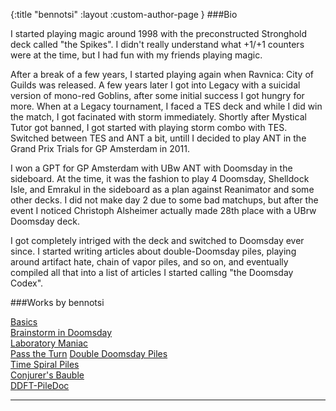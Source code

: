 {:title "bennotsi"
 :layout :custom-author-page
}
###Bio

I started playing magic around 1998 with the preconstructed Stronghold deck called "the Spikes". I didn't really understand what +1/+1 counters were at the time, but I had fun with my friends playing magic.

After a break of a few years, I started playing again when Ravnica: City of Guilds was released. A few years later I got into Legacy with a suicidal version of mono-red Goblins, after some initial success I got hungry for more. When at a Legacy tournament, I faced a TES deck and while I did win the match, I got facinated with storm immediately. Shortly after Mystical Tutor got banned, I got started with playing storm combo with TES. Switched between TES and ANT a bit, untill I decided to play ANT in the Grand Prix Trials for GP Amsterdam in 2011.

I won a GPT for GP Amsterdam with UBw ANT with Doomsday in the sideboard. At the time, it was the fashion to play 4 Doomsday, Shelldock Isle, and Emrakul in the sideboard as a plan against Reanimator and some other decks. I did not make day 2 due to some bad matchups, but after the event I noticed Christoph Alsheimer actually made 28th place with a UBrw Doomsday deck.

I got completely intriged with the deck and switched to Doomsday ever since. I started writing articles about double-Doomsday piles, playing around artifact hate, chain of vapor piles, and so on, and eventually compiled all that into a list of articles I started calling "the Doomsday Codex".

###Works by bennotsi  

[Basics](/pages-output/basics)  
[Brainstorm in Doomsday](/pages-output/brainstorm)  
[Laboratory Maniac](/pages-output/laboratory-maniac)  
[Pass the Turn](/pages-output/pass-the-turn) 
[Double Doomsday Piles](/pages-output/double-doomsday)   
[Time Spiral Piles](/pages-output/doosmday-timespiral)    
[Conjurer's Bauble](/pages-output/cb-piles)  
[DDFT-PileDoc](/pages-output/pile-doc)
 ***
